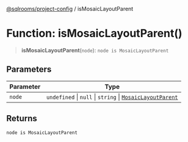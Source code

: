 [@sqlrooms/project-config](../index.md) / isMosaicLayoutParent

# Function: isMosaicLayoutParent()

> **isMosaicLayoutParent**(`node`): `node is MosaicLayoutParent`

## Parameters

| Parameter | Type |
| ------ | ------ |
| `node` | `undefined` \| `null` \| `string` \| [`MosaicLayoutParent`](../type-aliases/MosaicLayoutParent.md) |

## Returns

`node is MosaicLayoutParent`
